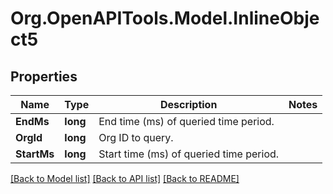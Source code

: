 # Org.OpenAPITools.Model.InlineObject5
## Properties

Name | Type | Description | Notes
------------ | ------------- | ------------- | -------------
**EndMs** | **long** | End time (ms) of queried time period. | 
**OrgId** | **long** | Org ID to query. | 
**StartMs** | **long** | Start time (ms) of queried time period. | 

[[Back to Model list]](../README.md#documentation-for-models) [[Back to API list]](../README.md#documentation-for-api-endpoints) [[Back to README]](../README.md)

